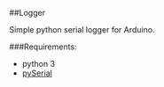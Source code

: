 ##Logger

Simple python serial logger for Arduino.

###Requirements:

* python 3
* [pySerial](http://pyserial.sourceforge.net/)